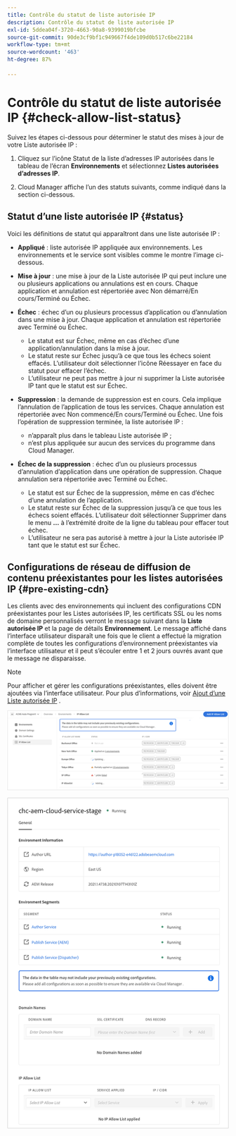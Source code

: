 ```yaml
---
title: Contrôle du statut de liste autorisée IP
description: Contrôle du statut de liste autorisée IP
exl-id: 5ddea04f-3720-4663-90a8-9399019bfcbe
source-git-commit: 90de3cf9bf1c949667f4de109d0b517c6be22184
workflow-type: tm+mt
source-wordcount: '463'
ht-degree: 87%

---
```


# Contrôle du statut de liste autorisée IP {#check-allow-list-status}

Suivez les étapes ci-dessous pour déterminer le statut des mises à jour de votre Liste autorisée IP :

1. Cliquez sur l’icône Statut de la liste d’adresses IP autorisées dans le tableau de l’écran **Environnements** et sélectionnez **Listes autorisées d’adresses IP**.

1. Cloud Manager affiche l’un des statuts suivants, comme indiqué dans la section ci-dessous.

## Statut d’une liste autorisée IP {#status}

Voici les définitions de statut qui apparaîtront dans une liste autorisée IP :

* **Appliqué** : liste autorisée IP appliquée aux environnements.  Les environnements et le service sont visibles comme le montre l’image ci-dessous.

* **Mise à jour** : une mise à jour de la Liste autorisée IP qui peut inclure une ou plusieurs applications ou annulations est en cours. Chaque application et annulation est répertoriée avec Non démarré/En cours/Terminé ou Échec.

* **Échec** : échec d’un ou plusieurs processus d’application ou d’annulation dans une mise à jour. Chaque application et annulation est répertoriée avec Terminé ou Échec.
   * Le statut est sur Échec, même en cas d’échec d’une application/annulation dans la mise à jour.
   * Le statut reste sur Échec jusqu’à ce que tous les échecs soient effacés. L’utilisateur doit sélectionner l’icône Réessayer en face du statut pour effacer l’échec.
   * L’utilisateur ne peut pas mettre à jour ni supprimer la Liste autorisée IP tant que le statut est sur Échec.

* **Suppression** : la demande de suppression est en cours. Cela implique l’annulation de l’application de tous les services. Chaque annulation est répertoriée avec Non commencé/En cours/Terminé ou Échec.
Une fois l’opération de suppression terminée, la liste autorisée IP :
   * n’apparaît plus dans le tableau Liste autorisée IP ;
   * n’est plus appliquée sur aucun des services du programme dans Cloud Manager.

* **Échec de la suppression** : échec d’un ou plusieurs processus d’annulation d’application dans une opération de suppression. Chaque annulation sera répertoriée avec Terminé ou Échec.

   * Le statut est sur Échec de la suppression, même en cas d’échec d’une annulation de l’application.
   * Le statut reste sur Échec de la suppression jusqu’à ce que tous les échecs soient effacés. L’utilisateur doit sélectionner Supprimer dans le menu **...** à l’extrémité droite de la ligne du tableau pour effacer tout échec.
   * L’utilisateur ne sera pas autorisé à mettre à jour la Liste autorisée IP tant que le statut est sur Échec.

## Configurations de réseau de diffusion de contenu préexistantes pour les listes autorisées IP {#pre-existing-cdn}

Les clients avec des environnements qui incluent des configurations CDN préexistantes pour les Listes autorisées IP, les certificats SSL ou les noms de domaine personnalisés verront le message suivant dans la **Liste autorisée IP** et la page de détails **Environnement**. Le message affiché dans l’interface utilisateur disparaît une fois que le client a effectué la migration complète de toutes les configurations d’environnement préexistantes via l’interface utilisateur et il peut s’écouler entre 1 et 2 jours ouvrés avant que le message ne disparaisse.

>[!NOTE]
>Pour afficher et gérer les configurations préexistantes, elles doivent être ajoutées via l’interface utilisateur. Pour plus d’informations, voir [Ajout d’une Liste autorisée IP](/help/implementing/cloud-manager/ip-allow-lists/add-ip-allow-lists.md) .

![](/help/implementing/cloud-manager/assets/ip-allow-list-message1.png)

![](/help/implementing/cloud-manager/assets/ip-allow-list-message2.png)
